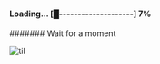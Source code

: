 #### Loading... [█--------------------] 7%
####### Wait for a moment




![til](https://media3.giphy.com/media/v1.Y2lkPTc5MGI3NjExanZpMHlveXQ4MmdsZ2tsaWQwdDhjeTV2cG93emJ4Nnp2MW83NW9weCZlcD12MV9pbnRlcm5hbF9naWZfYnlfaWQmY3Q9Zw/sSgvbe1m3n93G/200w.webp)


